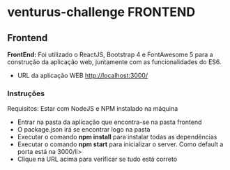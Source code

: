 # venturus-challenge FRONTEND

<h2>Frontend</h2>

<b>FrontEnd:</b> Foi utilizado o ReactJS, Bootstrap 4 e FontAwesome 5 para a construção da aplicação web, juntamente com as funcionalidades do ES6.

- URL da aplicação WEB <a href="http://localhost:3000/">http://localhost:3000/</a>

<h3>Instruções</h3>
  <p>Requisitos: Estar com NodeJS e NPM instalado na máquina</p>

<ul>
  <li>Entrar na pasta da aplicação que encontra-se na pasta frontend</li>
  <li>O package.json irá se encontrar logo na pasta</li>
  <li>Executar o comando <b>npm install</b> para instalar todas as dependências</li>
  <li>Executar o comando <b>npm start</b> para inicializar o server. Como default a porta está na 3000/li>
  <li>Clique na URL acima para verificar se tudo está correto</li>
</ul>